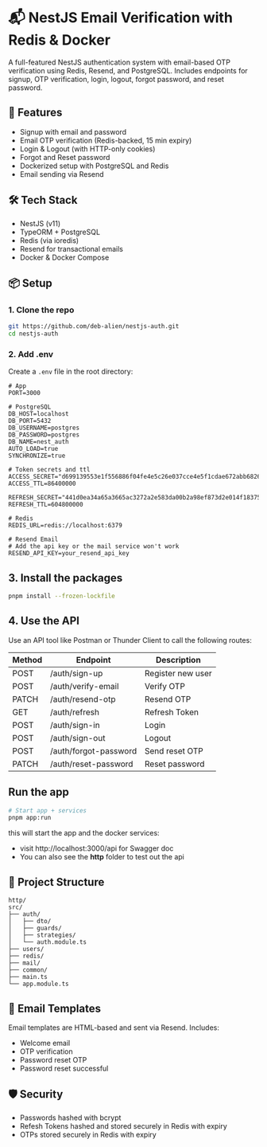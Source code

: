 # 📬 NestJS Email Verification with Redis & Docker

A full-featured NestJS authentication system with email-based OTP verification using Redis, Resend, and PostgreSQL. Includes endpoints for signup, OTP verification, login, logout, forgot password, and reset password.

## 🚀 Features

- Signup with email and password
- Email OTP verification (Redis-backed, 15 min expiry)
- Login & Logout (with HTTP-only cookies)
- Forgot and Reset password
- Dockerized setup with PostgreSQL and Redis
- Email sending via Resend

## 🛠️ Tech Stack

- NestJS (v11)
- TypeORM + PostgreSQL
- Redis (via ioredis)
- Resend for transactional emails
- Docker & Docker Compose

## 📦 Setup

### 1. Clone the repo

```bash
git https://github.com/deb-alien/nestjs-auth.git
cd nestjs-auth
```

### 2. Add .env

Create a `.env` file in the root directory:

```env
# App
PORT=3000

# PostgreSQL
DB_HOST=localhost
DB_PORT=5432
DB_USERNAME=postgres
DB_PASSWORD=postgres
DB_NAME=nest_auth
AUTO_LOAD=true
SYNCHRONIZE=true

# Token secrets and ttl
ACCESS_SECRET="d699139553e1f556886f04fe4e5c26e037cce4e5f1cdae672abb682640713737e42a27992ef6a481030795f2b9f1ab408c938a849d54d5432a1e951e0e17ac91"
ACCESS_TTL=86400000

REFRESH_SECRET="441d0ea34a65a3665ac3272a2e583da00b2a98ef873d2e014f183757f868d696f89c1934565d94512c35dc7ad86e90d1f070e34255303cf006baad42eb72ee68"
REFRESH_TTL=604800000

# Redis
REDIS_URL=redis://localhost:6379

# Resend Email
# Add the api key or the mail service won't work
RESEND_API_KEY=your_resend_api_key
```

## 3. Install the packages

```bash
pnpm install --frozen-lockfile
```

## 4. Use the API

Use an API tool like Postman or Thunder Client to call the following routes:

| Method | Endpoint              | Description       |
| ------ | --------------------- | ----------------- |
| POST   | /auth/sign-up         | Register new user |
| POST   | /auth/verify-email    | Verify OTP        |
| PATCH  | /auth/resend-otp      | Resend OTP        |
| GET    | /auth/refresh         | Refresh Token     |
| POST   | /auth/sign-in         | Login             |
| POST   | /auth/sign-out        | Logout            |
| POST   | /auth/forgot-password | Send reset OTP    |
| PATCH  | /auth/reset-password  | Reset password    |

## Run the app

```bash
# Start app + services
pnpm app:run
```

this will start the app and the docker services:
- visit http://localhost:3000/api for Swagger doc
- You can also see the **http** folder to test out the api



## 📂 Project Structure

```
http/
src/
├── auth/
│   ├── dto/
│   ├── guards/
│   ├── strategies/
│   └── auth.module.ts
├── users/
├── redis/
├── mail/
├── common/
├── main.ts
└── app.module.ts
```

## 📧 Email Templates

Email templates are HTML-based and sent via Resend. Includes:

- Welcome email
- OTP verification
- Password reset OTP
- Password reset successful

## 🛡️ Security

- Passwords hashed with bcrypt
- Refesh Tokens hashed and stored securely in Redis with expiry
- OTPs stored securely in Redis with expiry




